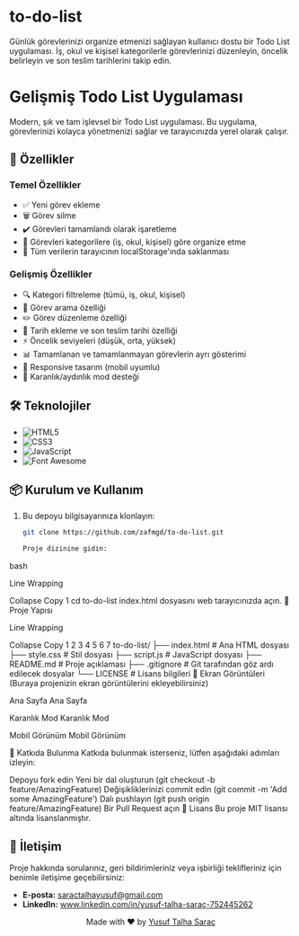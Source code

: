 # to-do-list
Günlük görevlerinizi organize etmenizi sağlayan kullanıcı dostu bir Todo List uygulaması. İş, okul ve kişisel kategorilerle görevlerinizi düzenleyin, öncelik belirleyin ve son teslim tarihlerini takip edin.

# Gelişmiş Todo List Uygulaması

Modern, şık ve tam işlevsel bir Todo List uygulaması. Bu uygulama, görevlerinizi kolayca yönetmenizi sağlar ve tarayıcınızda yerel olarak çalışır.

## 🚀 Özellikler

### Temel Özellikler
- ✅ Yeni görev ekleme
- 🗑️ Görev silme
- ✔️ Görevleri tamamlandı olarak işaretleme
- 📁 Görevleri kategorilere (iş, okul, kişisel) göre organize etme
- 💾 Tüm verilerin tarayıcının localStorage'ında saklanması

### Gelişmiş Özellikler
- 🔍 Kategori filtreleme (tümü, iş, okul, kişisel)
- 🔎 Görev arama özelliği
- ✏️ Görev düzenleme özelliği
- 📅 Tarih ekleme ve son teslim tarihi özelliği
- ⚡ Öncelik seviyeleri (düşük, orta, yüksek)
- 📊 Tamamlanan ve tamamlanmayan görevlerin ayrı gösterimi
- 📱 Responsive tasarım (mobil uyumlu)
- 🌙 Karanlık/aydınlık mod desteği

## 🛠️ Teknolojiler

- ![HTML5](https://img.shields.io/badge/HTML5-E34F26?style=for-the-badge&logo=html5&logoColor=white)
- ![CSS3](https://img.shields.io/badge/CSS3-1572B6?style=for-the-badge&logo=css3&logoColor=white)
- ![JavaScript](https://img.shields.io/badge/JavaScript-F7DF1E?style=for-the-badge&logo=javascript&logoColor=black)
- ![Font Awesome](https://img.shields.io/badge/Font_Awesome-339AF0?style=for-the-badge&logo=fontawesome&logoColor=white)

## 📦 Kurulum ve Kullanım

1. Bu depoyu bilgisayarınıza klonlayın:
   ```bash
   git clone https://github.com/zafmgd/to-do-list.git

   Proje dizinine gidin:
bash

Line Wrapping

Collapse
Copy
1
cd to-do-list
index.html dosyasını web tarayıcınızda açın.
📁 Proje Yapısı

Line Wrapping

Collapse
Copy
1
2
3
4
5
6
7
to-do-list/
├── index.html      # Ana HTML dosyası
├── style.css       # Stil dosyası
├── script.js       # JavaScript dosyası
├── README.md       # Proje açıklaması
├── .gitignore      # Git tarafından göz ardı edilecek dosyalar
└── LICENSE         # Lisans bilgileri
📸 Ekran Görüntüleri
(Buraya projenizin ekran görüntülerini ekleyebilirsiniz)

Ana Sayfa
Ana Sayfa

Karanlık Mod
Karanlık Mod

Mobil Görünüm
Mobil Görünüm

🤝 Katkıda Bulunma
Katkıda bulunmak isterseniz, lütfen aşağıdaki adımları izleyin:

Depoyu fork edin
Yeni bir dal oluşturun (git checkout -b feature/AmazingFeature)
Değişikliklerinizi commit edin (git commit -m 'Add some AmazingFeature')
Dalı pushlayın (git push origin feature/AmazingFeature)
Bir Pull Request açın
📄 Lisans
Bu proje MIT lisansı altında lisanslanmıştır.

## 📧 İletişim

Proje hakkında sorularınız, geri bildirimleriniz veya işbirliği teklifleriniz için benimle iletişime geçebilirsiniz:

-   **E-posta:** saractalhayusuf@gmail.com
-   **LinkedIn:** www.linkedin.com/in/yusuf-talha-saraç-752445262


<p align="center">
  Made with ❤️ by <a href="https://github.com/zafmgd">Yusuf Talha Saraç</a>
</p>
